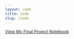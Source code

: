 ```yaml
---
layout: code
title: Code
slug: /code
---
```


[View My Final Project Notebook](https://github.com/Thomasstycke/Thomasstycke.github.io/blob/main/FinalProjectFinal.ipynb)
